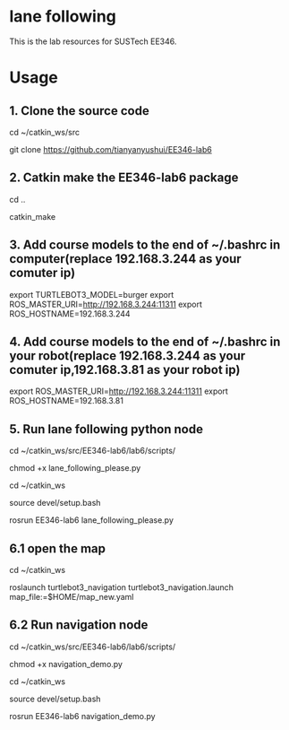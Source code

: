 # lane following
This is the lab resources for SUSTech EE346.

# Usage

## 1. Clone the source code
  cd ~/catkin_ws/src
  
  git clone https://github.com/tianyanyushui/EE346-lab6
  
## 2. Catkin make the EE346-lab6 package
  cd ..
  
  catkin_make

## 3. Add course models to the end of ~/.bashrc in computer(replace 192.168.3.244 as your comuter ip)
   export TURTLEBOT3_MODEL=burger
   export ROS_MASTER_URI=http://192.168.3.244:11311
   export ROS_HOSTNAME=192.168.3.244
   
## 4. Add course models to the end of ~/.bashrc in your robot(replace 192.168.3.244 as your comuter ip,192.168.3.81 as your robot ip)
  
   export ROS_MASTER_URI=http://192.168.3.244:11311
   export ROS_HOSTNAME=192.168.3.81
   
  

## 5. Run lane following python node
   
   cd ~/catkin_ws/src/EE346-lab6/lab6/scripts/
   
   chmod +x lane_following_please.py
   
   cd ~/catkin_ws
   
   source devel/setup.bash
   
   rosrun EE346-lab6 lane_following_please.py
   
## 6.1 open the map
   cd ~/catkin_ws
   
   roslaunch turtlebot3_navigation turtlebot3_navigation.launch map_file:=$HOME/map_new.yaml

   
## 6.2 Run navigation node
   cd ~/catkin_ws/src/EE346-lab6/lab6/scripts/
   
   chmod +x navigation_demo.py
   
   cd ~/catkin_ws
   
   source devel/setup.bash
   
   rosrun EE346-lab6 navigation_demo.py
   


